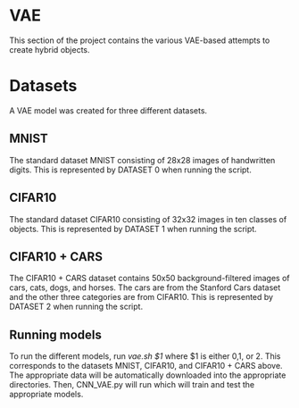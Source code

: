 # VAE

This section of the project contains the various VAE-based attempts to create hybrid objects.

# Datasets

A VAE model was created for three different datasets.

## MNIST

The standard dataset MNIST consisting of 28x28 images of handwritten digits.
This is represented by DATASET 0 when running the script.

## CIFAR10

The standard dataset CIFAR10 consisting of 32x32 images in ten classes of objects.
This is represented by DATASET 1 when running the script.

## CIFAR10 + CARS
The CIFAR10 + CARS dataset contains 50x50 background-filtered images of cars, cats, dogs, and horses.
The cars are from the Stanford Cars dataset and the other three categories are from CIFAR10.
This is represented by DATASET 2 when running the script.

## Running models

To run the different models, run *vae.sh $1* where $1 is either 0,1, or 2.
This corresponds to the datasets MNIST, CIFAR10, and CIFAR10 + CARS above.
The appropriate data will be automatically downloaded into the appropriate directories.
Then, CNN_VAE.py will run which will train and test the appropriate models.
